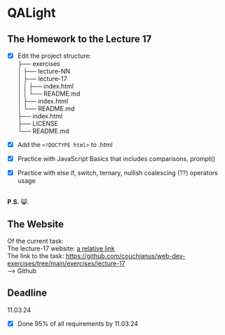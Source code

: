 # QALight
## The Homework to the Lecture 17

- [x] Edit the project structure:<br>
├── exercises<br>
│   ├── lecture-NN<br>
│   ├── lecture-17<br>
│   │   ├── index.html<br>
│   │   └── README.md<br>
│   ├── index.html <br>
│   └── README.md<br>
├── index.html<br>
├── LICENSE<br>
└── README.md<br>

- [x] Add the `<!DOCTYPE html>` to .html<br>
- [x] Practice with JavaScript Basics that includes comparisons, prompt()<br>
- [x] Practice with else if, switch, ternary, nullish coalescing (??) operators usage
<br><br>

**P.S.** 😸.

## The Website
Of the current task: <br>
The lecture-17 website: [a relative link](./index.html)<br>
The link to the task: https://github.com/couchjanus/web-dev-exercises/tree/main/exercises/lecture-17
<br />
--> Github

## Deadline
11.03.24 <br />

- [x] Done 95% of all requirements by 11.03.24
